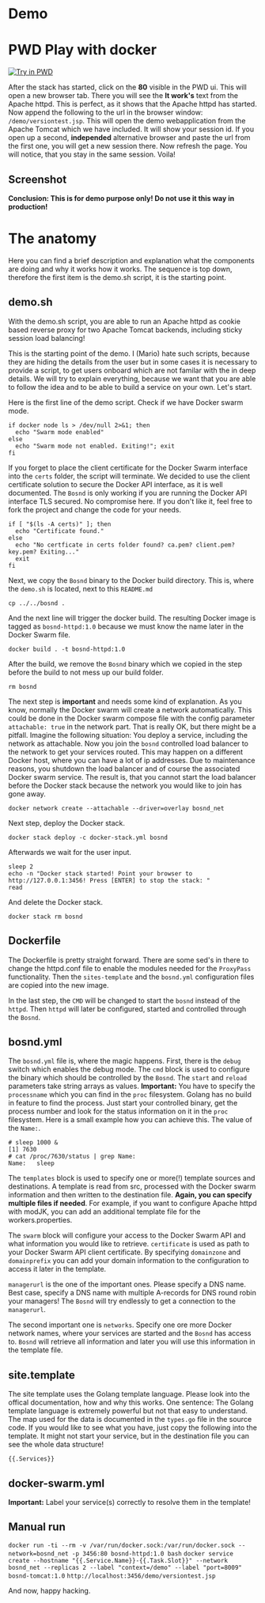 # Demo

# PWD Play with docker

[![Try in PWD](https://cdn.rawgit.com/play-with-docker/stacks/cff22438/assets/images/button.png)](http://play-with-docker.com/?stack=https://gist.githubusercontent.com/kleinsasserm/abddc8d17137a916e4414a25c997da4a/raw/8c72e4a7a81020e1f010797b17fa6cdf12292b98/teststack.yml)

After the stack has started, click on the **80** visible in the PWD ui. This will open a new browser tab. There you will see the **It work's** text from the Apache httpd. This is perfect, as it shows that the Apache httpd has started. Now append the following to the url in the browser window: ```/demo/versiontest.jsp```. This will open the demo webapplication from the Apache Tomcat which we have included. It will show your session id. If you open up a second, **independed** alternative browser and paste the url from the first one, you will get a new session there. Now refresh the page. You will notice, that you stay in the same session. Voila!

## Screenshot



**Conclusion: This is for demo purpose only! Do not use it this way in production!**

# The anatomy

Here you can find a brief description and explanation what the components are doing and why it works how it works. The sequence is top down, therefore the first item is the demo.sh script, it is the starting point.

## demo.sh

With the demo.sh script, you are able to run an Apache httpd as cookie based reverse proxy for two Apache Tomcat backends, including sticky session load balancing!

This is the starting point of the demo. I (Mario) hate such scripts, because they are hiding the details from the user but in some cases it is necessary to provide a script, to get users onboard which are not familar with the in deep details. We will try to explain everything, because we want that you are able to follow the idea and to be able to build a service on your own. Let's start.

Here is the first line of the demo script. Check if we have Docker swarm mode.
```
if docker node ls > /dev/null 2>&1; then
  echo "Swarm mode enabled"
else
  echo "Swarm mode not enabled. Exiting!"; exit
fi
```

If you forget to place the client certificate for the Docker Swarm interface into the ```certs``` folder, the script will terminate. We decided to use the client certificate solution to secure the Docker API interface, as it is well documented. The ```Bosnd``` is only working if you are running the Docker API interface TLS secured. No compromise here. If you don't like it, feel free to fork the project and change the code for your needs.

```
if [ "$(ls -A certs)" ]; then
  echo "Certificate found."
else
  echo "No certficate in certs folder found? ca.pem? client.pem? key.pem? Exiting..."
  exit
fi
```

Next, we copy the ```Bosnd``` binary to the Docker build directory. This is, where the ```demo.sh``` is located, next to this ```README.md```

```
cp ../../bosnd .
```

And the next line will trigger the docker build. The resulting Docker image is tagged as ```bosnd-httpd:1.0``` because we must know the name later in the Docker Swarm file.

```
docker build . -t bosnd-httpd:1.0
```

After the build, we remove the ```Bosnd``` binary which we copied in the step before the build to not mess up our build folder.

```
rm bosnd
```

The next step is **important** and needs some kind of explanation. As you know, normally the Docker swarm will create a network automatically. This could be done in the Docker swarm compose file with the config parameter ```attachable: true``` in the network part. That is really OK, but there might be a pitfall. Imagine the following situation: You deploy a service, including the network as attachable. Now you join the ```bosnd``` controlled load balancer to the network to get your services routed. This may happen on a different Docker host, where you can have a lot of ip addresses. Due to maintenance reasons, you shutdown the load balancer and of course the associated Docker swarm service. The result is, that you cannot start the load balancer before the Docker stack because the network you would like to join has gone away. 
```
docker network create --attachable --driver=overlay bosnd_net
```

Next step, deploy the Docker stack.
```
docker stack deploy -c docker-stack.yml bosnd
```

Afterwards we wait for the user input.
```
sleep 2
echo -n "Docker stack started! Point your browser to http://127.0.0.1:3456! Press [ENTER] to stop the stack: "
read
```

And delete the Docker stack.
```
docker stack rm bosnd
```

## Dockerfile

The Dockerfile is pretty straight forward. There are some sed's in there to change the httpd.conf file to enable the modules needed for the ```ProxyPass``` functionality. Then the ```sites-template``` and the ```bosnd.yml``` configuration files are copied into the new image.

In the last step, the ```CMD``` will be changed to start the ```bosnd``` instead of the ```httpd```. Then ```httpd``` will later be configured, started and controlled through the ```Bosnd```.

## bosnd.yml

The ```bosnd.yml``` file is, where the magic happens. First, there is the ```debug``` switch which enables the debug mode. The ```cmd``` block is used to configure the binary which should be controlled by the ```Bosnd```. The ```start``` and ```reload``` parameters take string arrays as values. **Important:** You have to specify the ```processname``` which you can find in the ```proc``` filesystem. Golang has no build in feature to find the process. Just start your controlled binary, get the process number and look for the status information on it in the ```proc``` filesystem. Here is a small example how you can achieve this. The value of the ```Name:```.

```
# sleep 1000 &
[1] 7630
# cat /proc/7630/status | grep Name:
Name:   sleep
```

The ```templates``` block is used to specify one or more(!) template sources and destinations. A template is read from src, processed with the Docker swarm information and then written to the destination file. **Again, you can specify multiple files if needed**. For example, if you want to configure Apache httpd with modJK, you can add an additional template file for the workers.properties.

The ```swarm``` block will configure your access to the Docker Swarm API and what information you would like to retrieve. ```certificate``` is used as path to your Docker Swarm API client certificate. By specifying ```domainzone``` and ```domainprefix``` you can add your domain information to the configuration to access it later in the template.

```managerurl``` is the one of the important ones. Please specify a DNS name. Best case, specify a DNS name with multiple A-records for DNS round robin your managers! The ```Bosnd``` will try endlessly to get a connection to the ```managerurl```.

The second important one is ```networks```. Specify one ore more Docker network names, where your services are started and the ```Bosnd``` has access to. ```Bosnd``` will retrieve all information and later you will use this information in the template file.

## site.template

The site template uses the Golang template language. Please look into the offical documentation, how and why this works. One sentence: The Golang template language is extremely powerful but not that easy to understand. The map used for the data is documented in the ```types.go``` file in the source code. If you would like to see what you have, just copy the following into the template. It might not start your service, but in the destination file you can see the whole data structure!

```
{{.Services}}
```

## docker-swarm.yml

**Important:** Label your service(s) correctly to resolve them in the template!

## Manual run
```docker run -ti --rm -v /var/run/docker.sock:/var/run/docker.sock --network=bosnd_net -p 3456:80 bosnd-httpd:1.0 bash```
```docker service create --hostname "{{.Service.Name}}-{{.Task.Slot}}" --network bosnd_net --replicas 2 --label "context=/demo" --label "port=8009" bosnd-tomcat:1.0```
```http://localhost:3456/demo/versiontest.jsp```



And now, happy hacking.







